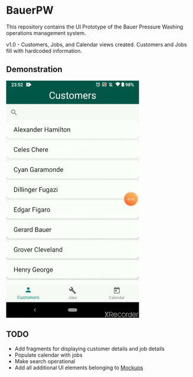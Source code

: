 # BauerPW
This repository contains the UI Prototype of the Bauer Pressure Washing operations management system.

v1.0 - Customers, Jobs, and Calendar views created. Customers and Jobs fill with hardcoded information.
## Demonstration
![UI Prototype Demonstration](https://github.com/abasslinelow/BauerPW/blob/master/BauerPW%20UI%20Demonstration.gif)

## TODO
* Add fragments for displaying customer details and job details
* Populate calendar with jobs
* Make search operational
* Add all additional UI elements belonging to [Mockups](https://toddbauer.atlassian.net/wiki/spaces/BPW/pages/99156106/Mockup)

